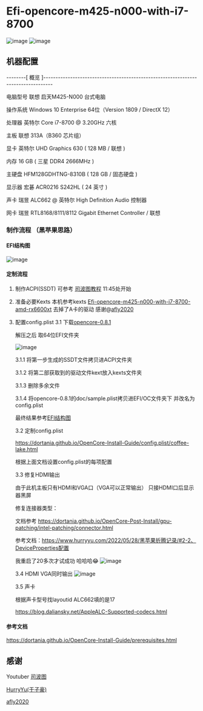 # Efi-opencore-m425-n000-with-i7-8700
![image](https://user-images.githubusercontent.com/20026922/174951046-16a51076-3482-4919-8563-290fdb4f7d5c.png)
![image](https://user-images.githubusercontent.com/20026922/175474616-13b4bb39-6299-4892-9a4e-3694636b6dd1.png)

## 机器配置
--------[ 概览 ]----------------------------------------------------------------------------------

  电脑型号               联想 启天M425-N000 台式电脑

  操作系统               Windows 10 Enterprise 64位（Version 1809 / DirectX 12）

  处理器                 英特尔 Core i7-8700 @ 3.20GHz 六核

  主板                   联想 313A（B360 芯片组）

  显卡                   英特尔 UHD Graphics 630 ( 128 MB / 联想 )

  内存                   16 GB ( 三星 DDR4 2666MHz )

  主硬盘                  HFM128GDHTNG-8310B ( 128 GB / 固态硬盘 )

  显示器                 宏碁 ACR0216 S242HL ( 24 英寸  )

  声卡                   瑞昱 ALC662 @ 英特尔 High Definition Audio 控制器

  网卡                   瑞昱 RTL8168/8111/8112 Gigabit Ethernet Controller / 联想

### 制作流程 （黑苹果思路）
#### EFI结构图
![image](https://user-images.githubusercontent.com/20026922/175478939-29957649-dfda-47ea-8eba-d8e3240221d7.png)

#### 定制流程 

1. 制作ACPI(SSDT)
   可参考 [司波图教程](https://www.youtube.com/watch?v=Lu6Kmz5aDhY) 11:45处开始

2. 准备必要Kexts
   本机参考kexts [Efi-opencore-m425-n000-with-i7-8700-amd-rx6600xt](https://github.com/afly2020/Efi-opencore-m425-n000-with-i7-8700-amd-rx6600xt)  去掉了A卡的驱动 感谢@[afly2020](https://github.com/afly2020)

3. 配置config.plist 
   3.1 下载[opencore-0.8.1](https://github.com/acidanthera/OpenCorePkg/releases/download/0.8.1/OpenCore-0.8.1-RELEASE.zip)

   解压之后 取64位EFI文件夹

   ![image](https://user-images.githubusercontent.com/20026922/175482373-c5d59425-a17f-47e9-8cc0-86dbcd3edf2d.png)

   3.1.1 将第一步生成的SSDT文件拷贝进ACPI文件夹

   3.1.2 将第二部获取到的驱动文件kext放入kexts文件夹

   3.1.3 删除多余文件 
   
   3.1.4 将opencore-0.8.1的doc/sample.plist拷贝进EFI/OC文件夹下 并改名为config.plist
   
   最终结果参考[EFI结构图](#EFI结构图)
   
   3.2 定制config.plist
   
    https://dortania.github.io/OpenCore-Install-Guide/config.plist/coffee-lake.html
   
   根据上面文档设置config.plist的每项配置
   
   3.3 修复HDMI输出
   
   由于此机主板只有HDMI和VGA口（VGA可以正常输出） 只接HDMI口后显示器黑屏
   
   修复连接器类型：
   
   文档参考 https://dortania.github.io/OpenCore-Post-Install/gpu-patching/intel-patching/connector.html
   
   参考文档：https://www.hurryyu.com/2022/05/28/黑苹果折腾记录/#2-2、DeviceProperties配置
   
   我重启了20多次才试成功 哈哈哈😂
   ![image](https://user-images.githubusercontent.com/20026922/175490306-d8503ade-dc0f-43a5-9752-33e324e5edc5.png)
   
   3.4 HDMI VGA同时输出
   ![image](https://user-images.githubusercontent.com/20026922/175490344-dcb59fbe-77c9-4279-be8a-27b4c74a2fbb.png)
   
   3.5 声卡
   
   根据声卡型号找layoutid ALC662填的是17
   
   https://blog.daliansky.net/AppleALC-Supported-codecs.html
   
   
#### 参考文档
https://dortania.github.io/OpenCore-Install-Guide/prerequisites.html

## 感谢

Youtuber [司波图](https://www.youtube.com/c/SpotoTsui)

[HurryYu(于子豪)](https://www.hurryyu.com/about/)

[afly2020](https://github.com/afly2020)
